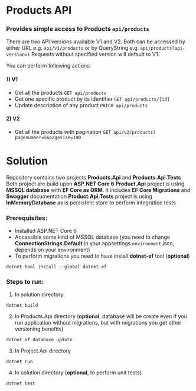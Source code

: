 # Products API

### Provides simple access to Products `api/products`
There are two API versions available V1 and V2. Both can be accessed by either URL e.g. `api/v1/products` or by QueryString e.g. `api/products?api-version=1`
Requests without specified version will default to V1.

You can perform following actions:
#### 1) V1
  * Get all the products `GET api/products`
  * Get one specific product by its identifier `GET api/products/[id]`
  * Update description of any product `PATCH api/products`
#### 2) V2
* Get all the products with pagination `GET api/v2/products?pagenumber=5&pagesize=100`

# Solution
Repository contains two projects **Products.Api** and **Products.Api.Tests**
Both project are build upon **ASP.NET Core 6**
**Product.Api** project is using **MSSQL database** with **EF Core as ORM**. It includes **EF Core Migrations** and **Swagger** documentation
**Product.Api.Tests** project is using **InMemoryDatabase** as is persistent store to perform integration tests

### Prerequisites:
* Installed ASP.NET Core 6
* Accessible some kind of MSSQL database (you need to change **ConnectionStrings.Default** in your appsettings.`environment`.json, depends on your environment)
* To perform migrations you need to have install **dotnet-ef** tool (**optional**)
```
dotnet tool install --global dotnet-ef
```

### Steps to run:

1) In solution directory
```
dotnet build
```
2) In Products.Api directory (**optional**, database will be create even if you run application without migrations, but with migrations you get other versioning benefits)
```
dotnet ef database update
```
3) In Project.Api directory
```
dotnet run
```
4) In solution directory (**optional**, to perform unit tests)
```
dotnet test
```






